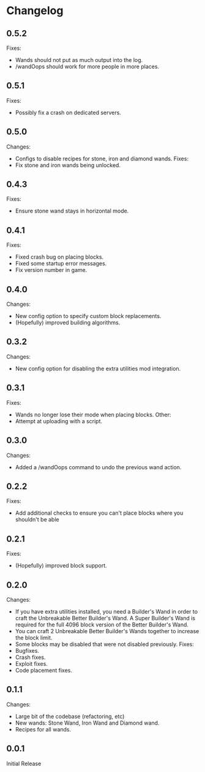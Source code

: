Changelog
=========

0.5.2
------
Fixes:
 * Wands should not put as much output into the log.
 * /wandOops should work for more people in more places.

0.5.1
------
Fixes:
* Possibly fix a crash on dedicated servers.

0.5.0
-----
Changes:
* Configs to disable recipes for stone, iron and diamond wands.
Fixes:
* Fix stone and iron wands being unlocked.

0.4.3
-----
Fixes:
* Ensure stone wand stays in horizontal mode.

0.4.1
-----
Fixes:
* Fixed crash bug on placing blocks.
* Fixed some startup error messages.
* Fix version number in game.

0.4.0
-----
Changes:
* New config option to specify custom block replacements.
* (Hopefully) improved building algorithms.

0.3.2
-----
Changes:
* New config option for disabling the extra utilities mod integration.

0.3.1
------
Fixes:
* Wands no longer lose their mode when placing blocks.
Other:
* Attempt at uploading with a script.

0.3.0
-----
Changes:
* Added a /wandOops command to undo the previous wand action.

0.2.2
-----
Fixes:
* Add additional checks to ensure you can't place blocks where you shouldn't be able

0.2.1
-----
Fixes:
* (Hopefully) improved block support.

0.2.0
-----
Changes:
* If you have extra utilities installed, you need a Builder's Wand in order to craft the Unbreakable Better Builder's Wand. A Super Builder's Wand is required for the full 4096 block version of the Better Builder's Wand.
* You can craft 2 Unbreakable Better Builder's Wands together to increase the block limit.
* Some blocks may be disabled that were not disabled previously.
Fixes:
* Bugfixes.
* Crash fixes.
* Exploit fixes.
* Code placement fixes.

0.1.1
-----
Changes:
* Large bit of the codebase (refactoring, etc)
* New wands: Stone Wand, Iron Wand and Diamond wand.
* Recipes for all wands.

0.0.1
-----
Initial Release

